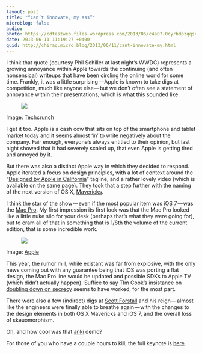 ```yaml
---
layout: post
title: "“Can’t innovate, my ass”"
microblog: false
audio: 
photo: https://cdtestweb.files.wordpress.com/2013/06/c4a07-0cyrbdpzqqsxatpfr.png
date: 2013-06-11 11:19:27 +0400
guid: http://chirag.micro.blog/2013/06/11/cant-innovate-my.html
---
```

<p>I think that quote (courtesy Phil Schiller at last night’s WWDC) represents a growing annoyance within Apple towards the continuing (and often nonsensical) writeups that have been circling the online world for some time. Frankly, it was a little surprising — Apple is known to take digs at competition, much like anyone else — but we don’t often see a statement of annoyance within their presentations, which is what this sounded like.</p>
<figure><img src="https://cdtestweb.files.wordpress.com/2013/06/861cc-0glwstxal-avyz4i6.jpg"></figure><p>Image: <a href="http://techcrunch.com/2013/06/10/live-blog-wwdc-2013-keynote/" target="_blank">Techcrunch</a></p>
<p>I get it too. Apple is a cash cow that sits on top of the smartphone and tablet market today and it seems almost ‘in’ to write negatively about the company. Fair enough, everyone’s always entitled to their opinion, but last night showed that it had severely scaled up, that even Apple is getting tired and annoyed by it.</p>
<p>But there was also a distinct Apple way in which they decided to respond. Apple iterated a focus on design principles, with a lot of context around the “<a href="http://www.apple.com/designed-by-apple/" target="_blank">Designed by Apple in California</a>” tagline, and a rather lovely video (which is available on the same page). They took that a step further with the naming of the next version of OS X, <a href="http://www.apple.com/osx/preview/" target="_blank">Mavericks</a>.</p>
<p>I think the star of the show — even if the most popular item was <a href="http://www.apple.com/ios/ios7/" target="_blank">iOS 7</a> — was the <a href="http://www.apple.com/mac-pro" target="_blank">Mac Pro</a>. My first impression its first look was that the Mac Pro looked like a little nuke silo for your desk (perhaps that’s what they were going for), but to cram all of that in something that is 1/8th the volume of the current edition, that is some incredible work.</p>
<figure><img src="https://cdtestweb.files.wordpress.com/2013/06/c4a07-0cyrbdpzqqsxatpfr.png"></figure><p>Image: <a href="http://www.apple.com/mac-pro" target="_blank">Apple</a></p>
<p>This year, the rumor mill, while existant was far from explosive, with the only news coming out with any guarantee being that iOS was porting a flat design, the Mac Pro line would be updated and possible SDKs to Apple TV (which didn’t actually happen). Suffice to say TIm Cook’s insistance on <a href="http://news.cnet.com/8301-13579_3-57443320-37/tim-cook-were-going-to-double-down-on-secrecy/" target="_blank">doubling down on secrecy</a> seems to have worked, for the most part.</p>
<p>There were also a few (indirect) digs at <a href="http://en.wikipedia.org/wiki/Scott_Forstall" target="_blank">Scott Forstall</a> and his reign — almost like the engineers were finally able to breathe again — with the changes to the design elements in both OS X Mavericks and iOS 7, and the overall loss of skeuomorphism.</p>
<p>Oh, and how cool was that <a href="http://anki.com/" target="_blank">anki</a> demo?</p>
<p>For those of you who have a couple hours to kill, the full keynote is <a href="http://www.apple.com/apple-events/june-2013/" target="_blank">here</a>.</p>
